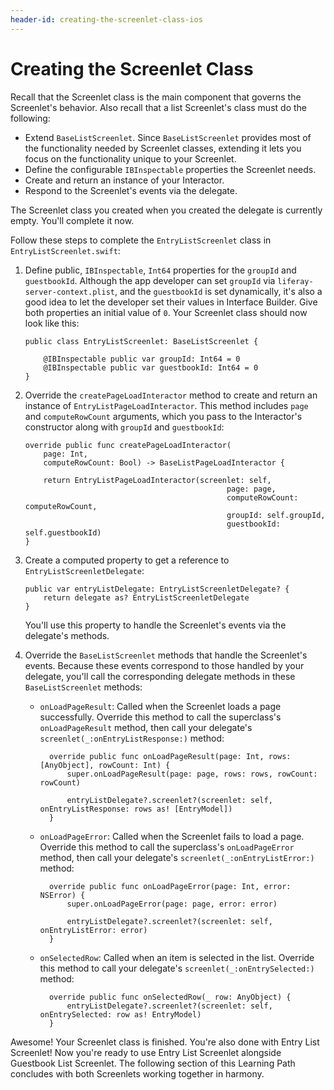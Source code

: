 ```yaml
---
header-id: creating-the-screenlet-class-ios
---
```


# Creating the Screenlet Class

Recall that the Screenlet class is the main component that governs the 
Screenlet's behavior. Also recall that a list Screenlet's class must do the 
following: 

-   Extend `BaseListScreenlet`. Since `BaseListScreenlet` provides most of the 
    functionality needed by Screenlet classes, extending it lets you focus on 
    the functionality unique to your Screenlet. 
-   Define the configurable `IBInspectable` properties the Screenlet needs. 
-   Create and return an instance of your Interactor. 
-   Respond to the Screenlet's events via the delegate. 

The Screenlet class you created when you created the delegate is currently 
empty. You'll complete it now. 

Follow these steps to complete the `EntryListScreenlet` class in 
`EntryListScreenlet.swift`: 

1.  Define public, `IBInspectable`, `Int64` properties for the `groupId` and 
    `guestbookId`. Although the app developer can set `groupId` via 
    `liferay-server-context.plist`, and the `guestbookId` is set dynamically, 
    it's also a good idea to let the developer set their values in Interface 
    Builder. Give both properties an initial value of `0`. Your Screenlet class 
    should now look like this: 

        public class EntryListScreenlet: BaseListScreenlet {

            @IBInspectable public var groupId: Int64 = 0
            @IBInspectable public var guestbookId: Int64 = 0
        }

2.  Override the `createPageLoadInteractor` method to create and return an 
    instance of `EntryListPageLoadInteractor`. This method includes `page` and 
    `computeRowCount` arguments, which you pass to the Interactor's constructor 
    along with `groupId` and `guestbookId`: 

        override public func createPageLoadInteractor(
            page: Int,
            computeRowCount: Bool) -> BaseListPageLoadInteractor {
        
            return EntryListPageLoadInteractor(screenlet: self,
                                                     page: page,
                                                     computeRowCount: computeRowCount,
                                                     groupId: self.groupId,
                                                     guestbookId: self.guestbookId)
        }

3.  Create a computed property to get a reference to 
    `EntryListScreenletDelegate`: 

        public var entryListDelegate: EntryListScreenletDelegate? {
            return delegate as? EntryListScreenletDelegate
        }

    You'll use this property to handle the Screenlet's events via the delegate's 
    methods. 

4.  Override the `BaseListScreenlet` methods that handle the Screenlet's events. 
    Because these events correspond to those handled by your delegate, you'll 
    call the corresponding delegate methods in these `BaseListScreenlet` 
    methods: 

    - `onLoadPageResult`: Called when the Screenlet loads a page successfully. 
      Override this method to call the superclass's `onLoadPageResult` method, 
      then call your delegate's `screenlet(_:onEntryListResponse:)` method: 

            override public func onLoadPageResult(page: Int, rows: [AnyObject], rowCount: Int) {
                super.onLoadPageResult(page: page, rows: rows, rowCount: rowCount)

                entryListDelegate?.screenlet?(screenlet: self, onEntryListResponse: rows as! [EntryModel])
            }

    - `onLoadPageError`: Called when the Screenlet fails to load a page. 
      Override this method to call the superclass's `onLoadPageError` method, 
      then call your delegate's `screenlet(_:onEntryListError:)` method: 

            override public func onLoadPageError(page: Int, error: NSError) {
                super.onLoadPageError(page: page, error: error)

                entryListDelegate?.screenlet?(screenlet: self, onEntryListError: error)
            }

    - `onSelectedRow`: Called when an item is selected in the list. Override 
      this method to call your delegate's `screenlet(_:onEntrySelected:)` 
      method: 

            override public func onSelectedRow(_ row: AnyObject) {
                entryListDelegate?.screenlet?(screenlet: self, onEntrySelected: row as! EntryModel)
            }

Awesome! Your Screenlet class is finished. You're also done with Entry List 
Screenlet! Now you're ready to use Entry List Screenlet alongside Guestbook List 
Screenlet. The following section of this Learning Path concludes with both 
Screenlets working together in harmony. 
